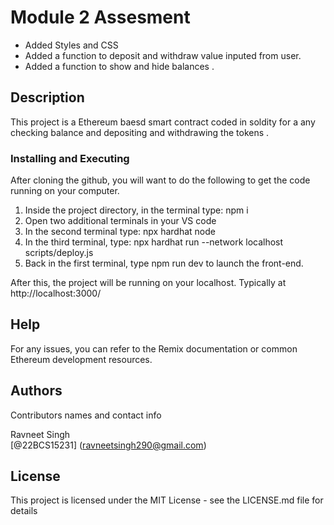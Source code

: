 # Module 2 Assesment 

* Added Styles and CSS
* Added a function to deposit and withdraw value inputed from user.
* Added a function to show and hide balances .
  
## Description

This project is a Ethereum baesd smart contract coded in soldity for a any checking balance and depositing and withdrawing the tokens .

### Installing and Executing

After cloning the github, you will want to do the following to get the code running on your computer.

1. Inside the project directory, in the terminal type: npm i
2. Open two additional terminals in your VS code
3. In the second terminal type: npx hardhat node
4. In the third terminal, type: npx hardhat run --network localhost scripts/deploy.js
5. Back in the first terminal, type npm run dev to launch the front-end.

After this, the project will be running on your localhost. 
Typically at http://localhost:3000/

## Help

For any issues, you can refer to the Remix documentation or common Ethereum development resources.

## Authors

Contributors names and contact info

Ravneet Singh  
[@22BCS15231] (ravneetsingh290@gmail.com)


## License

This project is licensed under the MIT License - see the LICENSE.md file for details

